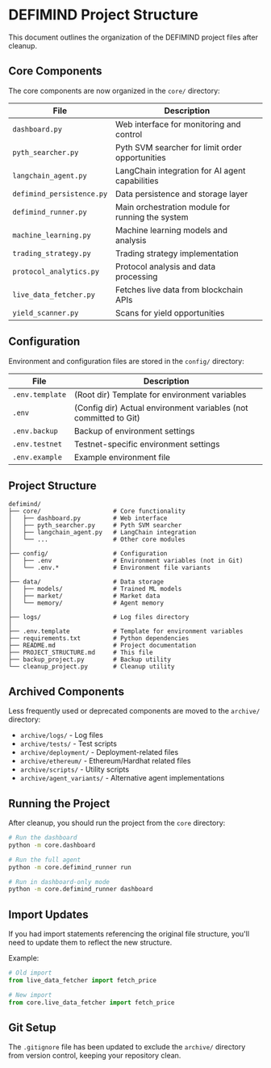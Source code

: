 # DEFIMIND Project Structure

This document outlines the organization of the DEFIMIND project files after cleanup.

## Core Components

The core components are now organized in the `core/` directory:

| File | Description |
|------|-------------|
| `dashboard.py` | Web interface for monitoring and control |
| `pyth_searcher.py` | Pyth SVM searcher for limit order opportunities |
| `langchain_agent.py` | LangChain integration for AI agent capabilities |
| `defimind_persistence.py` | Data persistence and storage layer |
| `defimind_runner.py` | Main orchestration module for running the system |
| `machine_learning.py` | Machine learning models and analysis |
| `trading_strategy.py` | Trading strategy implementation |
| `protocol_analytics.py` | Protocol analysis and data processing |
| `live_data_fetcher.py` | Fetches live data from blockchain APIs |
| `yield_scanner.py` | Scans for yield opportunities |

## Configuration

Environment and configuration files are stored in the `config/` directory:

| File | Description |
|------|-------------|
| `.env.template` | (Root dir) Template for environment variables |
| `.env` | (Config dir) Actual environment variables (not committed to Git) |
| `.env.backup` | Backup of environment settings |
| `.env.testnet` | Testnet-specific environment settings |
| `.env.example` | Example environment file |

## Project Structure

```
defimind/
├── core/                    # Core functionality
│   ├── dashboard.py         # Web interface
│   ├── pyth_searcher.py     # Pyth SVM searcher
│   ├── langchain_agent.py   # LangChain integration
│   └── ...                  # Other core modules
│
├── config/                  # Configuration
│   ├── .env                 # Environment variables (not in Git)
│   └── .env.*               # Environment file variants
│
├── data/                    # Data storage
│   ├── models/              # Trained ML models
│   ├── market/              # Market data
│   └── memory/              # Agent memory
│
├── logs/                    # Log files directory
│
├── .env.template            # Template for environment variables
├── requirements.txt         # Python dependencies
├── README.md                # Project documentation
├── PROJECT_STRUCTURE.md     # This file
├── backup_project.py        # Backup utility
└── cleanup_project.py       # Cleanup utility
```

## Archived Components

Less frequently used or deprecated components are moved to the `archive/` directory:

- `archive/logs/` - Log files
- `archive/tests/` - Test scripts
- `archive/deployment/` - Deployment-related files
- `archive/ethereum/` - Ethereum/Hardhat related files
- `archive/scripts/` - Utility scripts
- `archive/agent_variants/` - Alternative agent implementations

## Running the Project

After cleanup, you should run the project from the `core` directory:

```bash
# Run the dashboard
python -m core.dashboard

# Run the full agent
python -m core.defimind_runner run

# Run in dashboard-only mode
python -m core.defimind_runner dashboard
```

## Import Updates

If you had import statements referencing the original file structure, you'll need to update them to reflect the new structure.

Example:
```python
# Old import
from live_data_fetcher import fetch_price

# New import
from core.live_data_fetcher import fetch_price
```

## Git Setup

The `.gitignore` file has been updated to exclude the `archive/` directory from version control, keeping your repository clean. 